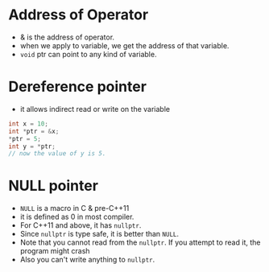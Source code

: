 # Address of Operator
- & is the address of operator.
- when we apply to variable, we get the address of that variable.
- `void` ptr can point to any kind of variable.

# Dereference pointer
- it allows indirect read or write on the variable
```cpp
int x = 10;
int *ptr = &x;
*ptr = 5;
int y = *ptr;
// now the value of y is 5.
```

# NULL pointer
- `NULL` is a macro in C & pre-C++11
- it is defined as 0 in most compiler.
- For C++11 and above, it has `nullptr`.
- Since `nullptr` is type safe, it is better than `NULL`.
- Note that you cannot read from the `nullptr`. If you attempt to read it, the program might crash
- Also you can't write anything to `nullptr`.